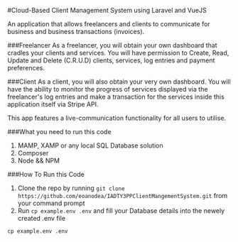#Cloud-Based Client Management System using Laravel and VueJS

An application that allows freelancers and clients to communicate for business and business transactions (invoices). 

###Freelancer
As a freelancer, you will obtain your own dashboard that cradles your clients and services. You will have permission to Create, Read, Update and Delete (C.R.U.D) clients, services, log entries and payment preferences. 

###Client
As a client, you will also obtain your very own dashboard. You will have the ability to monitor the progress of services displayed via the freelancer's log entries and make a transaction for the services inside this application itself via Stripe API. 

This app features a live-communication functionality for all users to utilise.

###What you need to run this code
1. MAMP, XAMP or any local SQL Database solution
2. Composer
3. Node && NPM

###How To Run this Code
1. Clone the repo by running ```git clone https://github.com/eoanodea/IADTY3PPClientMangementSystem.git``` from your command prompt
2. Run ```cp example.env .env``` and fill your Database details into the newely created .env file


```cp example.env .env``` 

